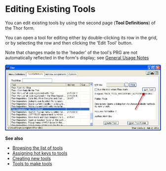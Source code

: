 Editing Existing Tools
===

You can edit existing tools by using the second page (**Tool Definitions**) of the Thor form.

You can open a tool for editing either by double-clicking its row in the grid, or by selecting the row and then clicking the 'Edit Tool' button.

Note that changes made to the 'header' of the tool's PRG are not automatically reflected in the form's display;  see [General Usage Notes](Thor_form_usage_notes.md)

![](Images/Thor_Edit_Existing_tools.png)


**See also**
* [Browsing the list of tools](Thor_browsing_tools.md)
* [Assigning hot keys to tools](Thor_assign_tool_hot_keys.md)
* [Creating new tools](Thor_creating_new_tools.md)
* [Tools to make tools](Thor_tools_making_tools.md)
